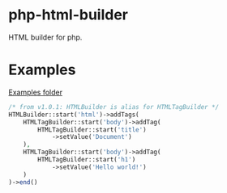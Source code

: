 # php-html-builder
HTML builder for php.

# Examples
[Examples folder](https://github.com/GDenisC/php-html-builder/tree/main/examples)

```php
/* from v1.0.1: HTMLBuilder is alias for HTMLTagBuilder */
HTMLBuilder::start('html')->addTags(
    HTMLTagBuilder::start('body')->addTag(
        HTMLTagBuilder::start('title')
            ->setValue('Document')
    ),
    HTMLTagBuilder::start('body')->addTag(
        HTMLTagBuilder::start('h1')
            ->setValue('Hello world!')
    )
)->end()
```